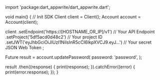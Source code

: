 import 'package:dart_appwrite/dart_appwrite.dart';

void main() { // Init SDK
  Client client = Client();
  Account account = Account(client);

  client
    .setEndpoint('https://[HOSTNAME_OR_IP]/v1') // Your API Endpoint
    .setProject('5df5acd0d48c2') // Your project ID
    .setJWT('eyJhbGciOiJIUzI1NiIsInR5cCI6IkpXVCJ9.eyJ...') // Your secret JSON Web Token
  ;

  Future result = account.updatePassword(
    password: 'password',
  );

  result
    .then((response) {
      print(response);
    }).catchError((error) {
      print(error.response);
  });
}
